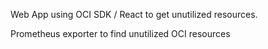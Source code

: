 Web App using OCI SDK / React to get unutilized resources.


Prometheus exporter to find unutilized OCI resources 
